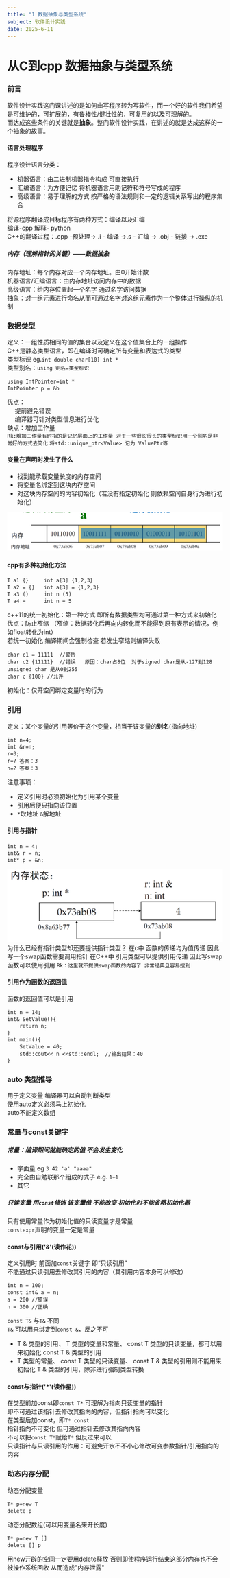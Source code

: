 ```yaml
---
title: "1 数据抽象与类型系统"
subject: 软件设计实践
date: 2025-6-11
---
```

# 从C到cpp 数据抽象与类型系统
### 前言
软件设计实践这门课讲述的是如何由写程序转为写软件，而一个好的软件我们希望是可维护的，可扩展的，有鲁棒性/健壮性的，可复用的以及可理解的。  
而达成这些条件的关键就是**抽象**。整门软件设计实践，在讲述的就是达成这样的一个抽象的故事。  
#### 语言处理程序 
程序设计语言分类：
- 机器语言：由二进制机器指令构成 可直接执行  
- 汇编语言：为方便记忆 将机器语言用助记符和符号写成的程序  
- 高级语言：易于理解的方式 按严格的语法规则和一定的逻辑关系写出的程序集合  

将源程序翻译成目标程序有两种方式：编译以及汇编  
编译-cpp 解释- python  
C++的翻译过程：.cpp -预处理-> .i - 编译 ->.s - 汇编 -> .obj - 链接 -> .exe  
##### 内存（理解指针的关键）——数据抽象  
内存地址：每个内存对应一个内存地址。由0开始计数  
机器语言/汇编语言：由内存地址访问内存中的数据  
高级语言：给内存位置起一个名字 通过名字访问数据  
抽象：对一组元素进行命名从而可通过名字对这组元素作为一个整体进行操纵的机制  
### 数据类型
定义：一组性质相同的值的集合以及定义在这个值集合上的一组操作  
C++是静态类型语言，即在编译时可确定所有变量和表达式的类型  
类型标识 eg.`int double char[10] int *`  
类型别名：`using 别名=类型标识`  
```
using IntPointer=int *  
IntPointer p = &b  
```  
优点：  
&emsp; 提前避免错误  
&emsp; 编译器可针对类型信息进行优化  
缺点：增加工作量  
`Rk:增加工作量有时指的是记忆层面上的工作量 对于一些很长很长的类型标识用一个别名是非常好的方式去简化`
`将std::unique_ptr<Value> 记为 ValuePtr等`
#### 变量在声明时发生了什么
- 找到能承载变量长度的内存空间  
- 将变量名绑定到这块内存空间  
- 对这块内存空间的内容初始化（若没有指定初始化 则依赖空间自身行为进行初始化）  


![示例](截屏/0.png)  


#### cpp有多种初始化方法 
```
T a1 {}     int a[3] {1,2,3}
T a2 = {}   int a[3] = {1,2,3}
T a3 ()     int n (5)
T a4 =      int n = 5
```
c++11的统一初始化：第一种方式 即所有数据类型均可通过第一种方式来初始化  
优点：防止窄缩 （窄缩：数据转化后再向内转化而不能得到原有表示的情况，例如float转化为int）  
若统一初始化 编译期间会强制检查 若发生窄缩则编译失败  
```
char c1 = 11111  //警告
char c2 {11111}  //错误   原因：char占8位  对于signed char是从-127到128  unsigned char 是从0到255
char c {100} //允许
```
初始化：仅开空间绑定变量时的行为  
### 引用
定义：某个变量的引用等价于这个变量，相当于该变量的**别名**(指向地址)  
```
int n=4;
int &r=n;
r=3;
r=? 答案：3
n=? 答案：3
```
注意事项：  
- 定义引用时必须初始化为引用某个变量  
- 引用后便只指向该位置   
- `*`取地址 `&`解地址  


#### 引用与指针
```
int n = 4;
int& r = n;
int* p = &n;
```
![内存状态](截屏/1.png)
为什么已经有指针类型却还要提供指针类型？
在c中 函数的传递均为值传递 因此写一个swap函数需要调用指针
在C++中 引用类型可以提供引用传递 因此写swap函数可以使用引用
`Rk：这里就不提供swap函数的内容了 非常经典且容易搜到`
#### 引用作为函数的返回值
函数的返回值可以是引用
```
int n = 14;
int& SetValue(){
    return n;
}
int main(){
    SetValue = 40;
    std::cout<< n <<std::endl;  //输出结果：40
}
```
### auto 类型推导
用于定义变量 编译器可以自动判断类型  
使用auto定义必须马上初始化  
auto不能定义数组  
### 常量与const关键字
##### 常量：编译期间就能确定的值 不会发生变化  
- 字面量 eg `3 42 'a' "aaaa"`   
- 完全由自勉联那个组成的式子 e.g. `1+1`
- 其它


##### 只读变量 用`const`修饰 该变量值 不能改变 初始化时不能省略初始化器  
只有使用常量作为初始化值的只读变量才是常量  
`constexpr`声明的变量一定是常量  
#### const与引用('&'(读作花))
定义引用时 前面加`const`关键字 即“只读引用”  
不能通过只读引用去修改其引用的内容（其引用内容本身可以修改） 
```
int n = 100;
const int& a = n;
a = 200 //错误
n = 300 //正确
```
`const T&` 与`T&` 不同  
`T&` 可以用来绑定到`const &`，反之不可  
- T & 类型的引用、 T 类型的变量和常量、 const T 类型的只读变量，都可以用来初始化 const T & 类型的引用
- T 类型的常量、 const T 类型的只读变量、 const T & 类型的引用则不能用来初始化 T & 类型的引用，除非进行强制类型转换
#### const与指针('*'(读作星))
在类型前加const即`const T*` 可理解为指向只读变量的指针  
即不可通过该指针去修改其指向的内容，但指针指向可以变化  
在类型后加const，即`T* const`  
指针指向不可变化 但可通过指针去修改其指向内容  
不可以把`const T*`赋给`T*` 但反过来可以  
只读指针与只读引用的作用：可避免汗水不不小心修改可变参数指针/引用指向的内容  
### 动态内存分配  
动态分配变量  
```
T* p=new T  
delete p  
```
动态分配数组(可以用变量名来开长度)  
```
T* p=new T []  
delete [] p  
```
用new开辟的空间一定要用delete释放  否则即使程序运行结束这部分内存也不会被操作系统回收 从而造成"内存泄露"